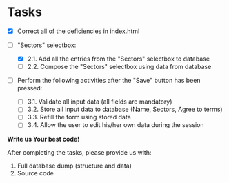 # Tasks

- [x] Correct all of the deficiencies in index.html

- [ ] "Sectors" selectbox:
    - [x] 2.1. Add all the entries from the "Sectors" selectbox to database
    - [ ] 2.2. Compose the "Sectors" selectbox using data from database

- [ ] Perform the following activities after the "Save" button has been pressed:
    - [ ] 3.1. Validate all input data (all fields are mandatory)
    - [ ] 3.2. Store all input data to database (Name, Sectors, Agree to terms)
    - [ ] 3.3. Refill the form using stored data
    - [ ] 3.4. Allow the user to edit his/her own data during the session

**Write us Your best code!**

After completing the tasks, please provide us with:
1. Full database dump (structure and data)
2. Source code
